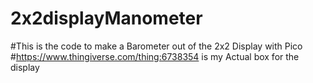 # 2x2displayManometer
#This is the code to make a Barometer out of the 2x2 Display with Pico
#https://www.thingiverse.com/thing:6738354 is my Actual box for the display
